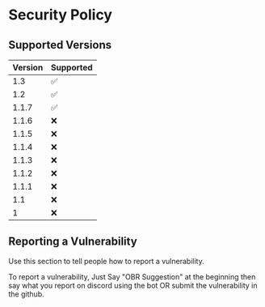 # Security Policy

## Supported Versions

| Version | Supported          |
| ------- | ------------------ |
| 1.3     | :white_check_mark: |
| 1.2     | :white_check_mark: |
| 1.1.7   | :white_check_mark: |
| 1.1.6   | :x:                |
| 1.1.5   | :x:                |
| 1.1.4   | :x:                |
| 1.1.3   | :x:                |
| 1.1.2   | :x:                |
| 1.1.1   | :x:                |
| 1.1     | :x:                |
| 1       | :x:                |

## Reporting a Vulnerability

Use this section to tell people how to report a vulnerability.

To report a vulnerability, Just Say "OBR Suggestion" at the beginning then say what you report on discord using the bot OR submit the vulnerability in the github.
